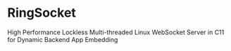 # RingSocket
High Performance Lockless Multi-threaded Linux WebSocket Server in C11 for Dynamic Backend App Embedding
